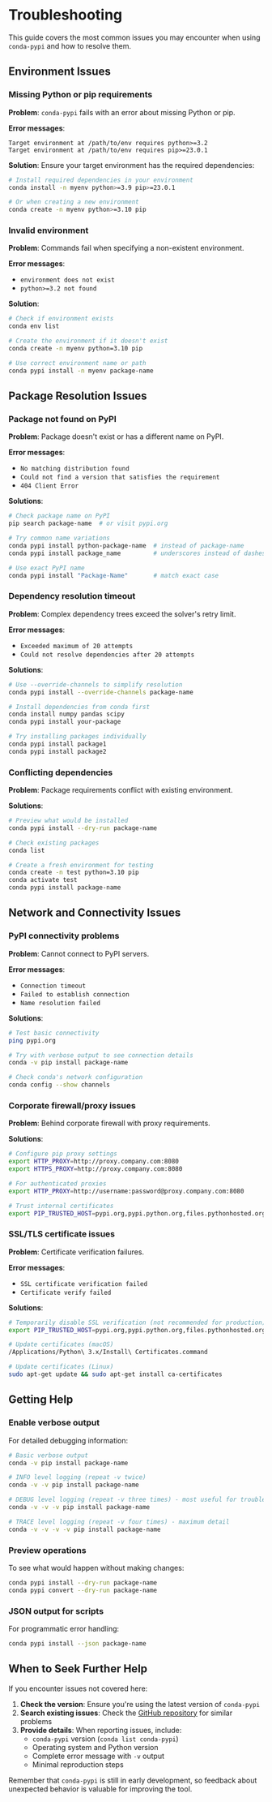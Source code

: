 # Troubleshooting

This guide covers the most common issues you may encounter when using `conda-pypi` and how to resolve them.

## Environment Issues

### Missing Python or pip requirements

**Problem**: `conda-pypi` fails with an error about missing Python or pip.

**Error messages**:
```
Target environment at /path/to/env requires python>=3.2
Target environment at /path/to/env requires pip>=23.0.1
```

**Solution**: Ensure your target environment has the required dependencies:

```bash
# Install required dependencies in your environment
conda install -n myenv python>=3.9 pip>=23.0.1

# Or when creating a new environment
conda create -n myenv python>=3.10 pip
```

### Invalid environment

**Problem**: Commands fail when specifying a non-existent environment.

**Error messages**:
- `environment does not exist`
- `python>=3.2 not found`

**Solution**:
```bash
# Check if environment exists
conda env list

# Create the environment if it doesn't exist
conda create -n myenv python=3.10 pip

# Use correct environment name or path
conda pypi install -n myenv package-name
```

## Package Resolution Issues

### Package not found on PyPI

**Problem**: Package doesn't exist or has a different name on PyPI.

**Error messages**:
- `No matching distribution found`
- `Could not find a version that satisfies the requirement`
- `404 Client Error`

**Solutions**:
```bash
# Check package name on PyPI
pip search package-name  # or visit pypi.org

# Try common name variations
conda pypi install python-package-name  # instead of package-name
conda pypi install package_name         # underscores instead of dashes

# Use exact PyPI name
conda pypi install "Package-Name"       # match exact case
```

### Dependency resolution timeout

**Problem**: Complex dependency trees exceed the solver's retry limit.

**Error messages**:
- `Exceeded maximum of 20 attempts`
- `Could not resolve dependencies after 20 attempts`

**Solutions**:
```bash
# Use --override-channels to simplify resolution
conda pypi install --override-channels package-name

# Install dependencies from conda first
conda install numpy pandas scipy
conda pypi install your-package

# Try installing packages individually
conda pypi install package1
conda pypi install package2
```

### Conflicting dependencies

**Problem**: Package requirements conflict with existing environment.

**Solutions**:
```bash
# Preview what would be installed
conda pypi install --dry-run package-name

# Check existing packages
conda list

# Create a fresh environment for testing
conda create -n test python=3.10 pip
conda activate test
conda pypi install package-name
```

## Network and Connectivity Issues

### PyPI connectivity problems

**Problem**: Cannot connect to PyPI servers.

**Error messages**:
- `Connection timeout`
- `Failed to establish connection`
- `Name resolution failed`

**Solutions**:
```bash
# Test basic connectivity
ping pypi.org

# Try with verbose output to see connection details
conda -v pip install package-name

# Check conda's network configuration
conda config --show channels
```

### Corporate firewall/proxy issues

**Problem**: Behind corporate firewall with proxy requirements.

**Solutions**:
```bash
# Configure pip proxy settings
export HTTP_PROXY=http://proxy.company.com:8080
export HTTPS_PROXY=http://proxy.company.com:8080

# For authenticated proxies
export HTTP_PROXY=http://username:password@proxy.company.com:8080

# Trust internal certificates
export PIP_TRUSTED_HOST=pypi.org,pypi.python.org,files.pythonhosted.org
```

### SSL/TLS certificate issues

**Problem**: Certificate verification failures.

**Error messages**:
- `SSL certificate verification failed`
- `Certificate verify failed`

**Solutions**:
```bash
# Temporarily disable SSL verification (not recommended for production)
export PIP_TRUSTED_HOST=pypi.org,pypi.python.org,files.pythonhosted.org

# Update certificates (macOS)
/Applications/Python\ 3.x/Install\ Certificates.command

# Update certificates (Linux)
sudo apt-get update && sudo apt-get install ca-certificates
```

## Getting Help

### Enable verbose output

For detailed debugging information:

```bash
# Basic verbose output
conda -v pip install package-name

# INFO level logging (repeat -v twice)
conda -v -v pip install package-name

# DEBUG level logging (repeat -v three times) - most useful for troubleshooting
conda -v -v -v pip install package-name

# TRACE level logging (repeat -v four times) - maximum detail
conda -v -v -v -v pip install package-name
```

### Preview operations

To see what would happen without making changes:

```bash
conda pypi install --dry-run package-name
conda pypi convert --dry-run package-name
```

### JSON output for scripts

For programmatic error handling:

```bash
conda pypi install --json package-name
```

## When to Seek Further Help

If you encounter issues not covered here:

1. **Check the version**: Ensure you're using the latest version of `conda-pypi`
2. **Search existing issues**: Check the [GitHub repository](https://github.com/conda-incubator/conda-pypi) for similar problems
3. **Provide details**: When reporting issues, include:
   - `conda-pypi` version (`conda list conda-pypi`)
   - Operating system and Python version
   - Complete error message with `-v` output
   - Minimal reproduction steps

Remember that `conda-pypi` is still in early development, so feedback about unexpected behavior is valuable for improving the tool.
